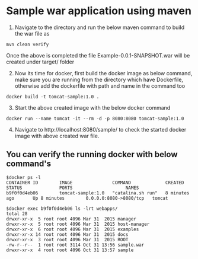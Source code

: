 # Sample war application using maven 

1. Navigate to the directory and run the below maven command to build the war file as
```
mvn clean verify
```
Once the above is completed the file Example-0.0.1-SNAPSHOT.war will be created under target/ folder

2. Now its time for docker, first build the docker image as below command, make sure you are running from the directory which have Dockerfile, otherwise add the dockerfile with path and name in the command too
```
docker build -t tomcat-sample:1.0 .
```
3. Start the above created image with the below docker command
```
docker run --name tomcat -it --rm -d -p 8080:8080 tomcat-sample:1.0
```
4. Navigate to http://localhost:8080/sample/ to check the started docker image with above created war file.


## You can verify the running docker with below command's
```
$docker ps -l
CONTAINER ID        IMAGE               COMMAND             CREATED             STATUS              PORTS                    NAMES
b9f0f0d4eb06        tomcat-sample:1.0   "catalina.sh run"   8 minutes ago       Up 8 minutes        0.0.0.0:8080->8080/tcp   tomcat

$docker exec b9f0f0d4eb06 ls -lrt webapps/
total 28
drwxr-xr-x  5 root root 4096 Mar 31  2015 manager
drwxr-xr-x  5 root root 4096 Mar 31  2015 host-manager
drwxr-xr-x  6 root root 4096 Mar 31  2015 examples
drwxr-xr-x 14 root root 4096 Mar 31  2015 docs
drwxr-xr-x  3 root root 4096 Mar 31  2015 ROOT
-rw-r--r--  1 root root 3114 Oct 31 13:56 sample.war
drwxr-xr-x  4 root root 4096 Oct 31 13:57 sample

```
